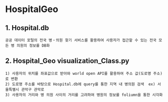 # HospitalGeo

## 1. Hospital.db
    공공 데이터 포털의 전국 병‧의원 찾기 서비스를 활용하여 사용자가 접근할 수 있는 전국 모든 병 의원의 정보를 DB화

## 2. Hospital_Geo visualization_Class.py
    1) 사용자의 위치를 좌표값으로 받아와 world open API를 활용하여 주소 값(도로명 주소)로 변환
    2) 도로명 주소를 바탕으로 Hospital.db에 query를 통한 지역 내 병의원 검색  ex) 서울특별시 관악구 관악로
    3) 사용자의 거리와 병 의원 사이의 거리를 고려하여 병원의 정보를 foliumn을 통한 시각화

  
